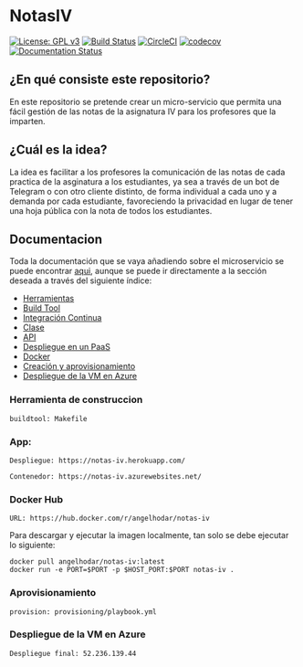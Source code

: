 # NotasIV

[![License: GPL v3](https://img.shields.io/badge/License-GPLv3-blue.svg)](https://www.gnu.org/licenses/gpl-3.0)
[![Build Status](https://travis-ci.com/angelhodar/NotasIV.svg?branch=master)](https://travis-ci.com/angelhodar/NotasIV)
[![CircleCI](https://circleci.com/gh/angelhodar/NotasIV.svg?style=svg)](https://circleci.com/gh/angelhodar/NotasIV)
[![codecov](https://codecov.io/gh/angelhodar/NotasIV/branch/master/graph/badge.svg)](https://codecov.io/gh/angelhodar/NotasIV)
[![Documentation Status](https://readthedocs.org/projects/notasiv/badge/?version=master)](https://notasiv.readthedocs.io/en/latest/?badge=master)

## ¿En qué consiste este repositorio?

En este repositorio se pretende crear un micro-servicio que permita una fácil gestión de las notas de la asignatura IV para
los profesores que la imparten.

## ¿Cuál es la idea?

La idea es facilitar a los profesores la comunicación de las notas de cada practica de la asginatura a los estudiantes,
ya sea a través de un bot de Telegram o con otro cliente distinto, de forma individual a cada uno y a demanda por cada
estudiante, favoreciendo la privacidad en lugar de tener una hoja pública con la nota de todos los estudiantes.  

## Documentacion

Toda la documentación que se vaya añadiendo sobre el microservicio se puede encontrar [aqui](https://notasiv.readthedocs.io/en/latest/index.html), aunque se puede ir directamente a la sección deseada a través del siguiente índice:

* [Herramientas](https://notasiv.readthedocs.io/en/latest/herramientas.html)
* [Build Tool](https://notasiv.readthedocs.io/en/latest/build.html)
* [Integración Continua](https://notasiv.readthedocs.io/en/latest/ci.html)
* [Clase](https://notasiv.readthedocs.io/en/latest/clase.html)
* [API](https://notasiv.readthedocs.io/en/latest/api.html)
* [Despliegue en un PaaS](https://notasiv.readthedocs.io/en/latest/despliegue.html)
* [Docker](https://notasiv.readthedocs.io/en/latest/docker.html)
* [Creación y aprovisionamiento](https://notasiv.readthedocs.io/en/latest/vagrant.html)
* [Despliegue de la VM en Azure](https://notasiv.readthedocs.io/en/latest/cloud_deploy.html)

### Herramienta de construccion
```
buildtool: Makefile
```

### App:
```
Despliegue: https://notas-iv.herokuapp.com/

Contenedor: https://notas-iv.azurewebsites.net/
```

### Docker Hub
```
URL: https://hub.docker.com/r/angelhodar/notas-iv
```
Para descargar y ejecutar la imagen localmente, tan solo se debe ejecutar lo siguiente:

```
docker pull angelhodar/notas-iv:latest
docker run -e PORT=$PORT -p $HOST_PORT:$PORT notas-iv .
```

### Aprovisionamiento
```
provision: provisioning/playbook.yml
```

### Despliegue de la VM en Azure

```
Despliegue final: 52.236.139.44
```